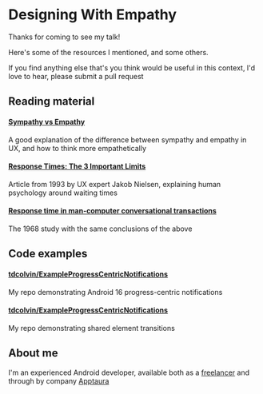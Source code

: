 # Designing With Empathy

Thanks for coming to see my talk!

Here's some of the resources I mentioned, and some others.

If you find anything else that's you think would be useful in this context, I'd love to hear, please submit a pull request


## Reading material
#### [Sympathy vs Empathy](https://www.nngroup.com/articles/sympathy-vs-empathy-ux/)
A good explanation of the difference between sympathy and empathy in UX, and how to think more empathetically

#### [Response Times: The 3 Important Limits](https://www.nngroup.com/articles/response-times-3-important-limits/)
Article from 1993 by UX expert Jakob Nielsen, explaining human psychology around waiting times

#### [Response time in man-computer conversational transactions](https://yusufarslan.net/sites/yusufarslan.net/files/upload/content/Miller1968.pdf)
The 1968 study with the same conclusions of the above


## Code examples
#### [tdcolvin/ExampleProgressCentricNotifications](https://github.com/tdcolvin/ExampleProgressCentricNotifications)
My repo demonstrating Android 16 progress-centric notifications

#### [tdcolvin/ExampleProgressCentricNotifications](https://github.com/tdcolvin/ExampleSharedObjectTransition)
My repo demonstrating shared element transitions


## About me
I'm an experienced Android developer, available both as a [freelancer](https://tomcolvin.co.uk) and through by company [Apptaura](https://apptaura.com)
